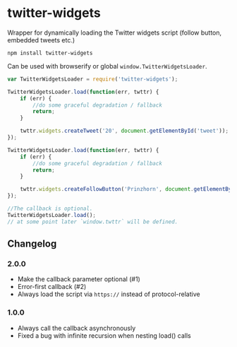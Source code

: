 # twitter-widgets

Wrapper for dynamically loading the Twitter widgets script (follow button, embedded tweets etc.)

```
npm install twitter-widgets
```

Can be used with browserify or global `window.TwitterWidgetsLoader`.

```js
var TwitterWidgetsLoader = require('twitter-widgets');

TwitterWidgetsLoader.load(function(err, twttr) {
	if (err) {
		//do some graceful degradation / fallback
		return;
	}

	twttr.widgets.createTweet('20', document.getElementById('tweet'));
});

TwitterWidgetsLoader.load(function(err, twttr) {
	if (err) {
		//do some graceful degradation / fallback
		return;
	}

	twttr.widgets.createFollowButton('Prinzhorn', document.getElementById('follow'));
});

//The callback is optional.
TwitterWidgetsLoader.load();
// at some point later `window.twttr` will be defined.
```

## Changelog

### 2.0.0

* Make the callback parameter optional (#1)
* Error-first callback (#2)
* Always load the script via `https://` instead of protocol-relative

### 1.0.0

* Always call the callback asynchronously
* Fixed a bug with infinite recursion when nesting load() calls
